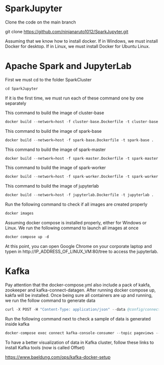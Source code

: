 # SparkJupyter

Clone the code on the main branch

git clone https://github.com/ninjanaruto1012/SparkJupyter.git

Assuming that we know how to install docker.
If in Windows, we must install Docker for desktop.
If in Linux, we must install Docker for Ubuntu Linux.

# Apache Spark and JupyterLab
First we must cd to the folder SparkCluster
```s
cd SparkJupyter
```
If it is the first time, we must run each of these command one by one separately

This command to build the image of cluster-base
```s
docker build --network=host -f cluster-base.Dockerfile -t cluster-base .
```

This command to build the image of spark-base
```s
docker build --network=host -f spark-base.Dockerfile -t spark-base .
```

This command to build the image of spark-master
```s
docker build --network=host -f spark-master.Dockerfile -t spark-master .
```

This command to build the image of spark-worker
```s
docker build --network=host -f spark-worker.Dockerfile -t spark-worker .
```

This command to build the image of jupyterlab
```s
docker build --network=host -f jupyterlab.Dockerfile -t jupyterlab .
```

Run the following command to check if all images are created properly
```s
docker images
```

Assuming docker compose is installed properly, either for Windows or Linux. We run the following command to launch all images at once
```s
docker compose up -d
```

At this point, you can open Google Chrome on your corporate laptop and typen in http://IP_ADDRESS_OF_LINUX_VM:80/tree to access the jupyterlab.

# Kafka
Pay attention that the docker-compose.yml also include a pack of kakfa, zookeeper and kafka-connect-datagen. After running docker compose up, kakfa will be installed. Once being sure all containers are up and running, we run the follow command to generate data 
```s
curl -X POST -H "Content-Type: application/json" --data @config/connector_pageviews.config http://localhost:8083/connectors
```
Run the following command next to check a sample of data is generated inside kafka
```s
docker-compose exec connect kafka-console-consumer --topic pageviews --bootstrap-server kafka:29092  --property print.key=true --max-messages 5 --from-beginning
```
To have a better visualization of data in Kafka cluster, follow these links to install Kafka tools (now is called Offset)

https://www.baeldung.com/ops/kafka-docker-setup